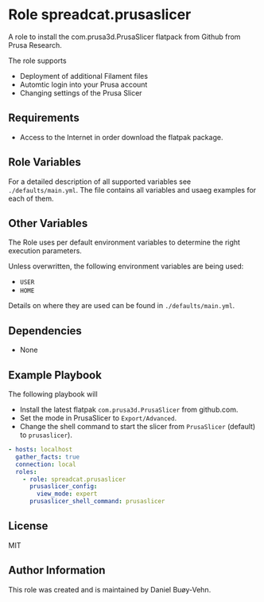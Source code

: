 # Role spreadcat.prusaslicer

A role to install the com.prusa3d.PrusaSlicer flatpack from Github from Prusa Research.

The role supports

- Deployment of additional Filament files
- Automtic login into your Prusa account
- Changing settings of the Prusa Slicer

## Requirements

- Access to the Internet in order download the flatpak package.

## Role Variables

For a detailed description of all supported variables see `./defaults/main.yml`. The file contains all variables and
usaeg examples for each of them.

## Other Variables

The Role uses per default environment variables to determine the right execution parameters.

Unless overwritten, the following environment variables are being used:

- `USER`
- `HOME`

Details on where they are used can be found in `./defaults/main.yml`.

## Dependencies

- None

## Example Playbook

The following playbook will

- Install the latest flatpak `com.prusa3d.PrusaSlicer` from github.com.
- Set the mode in PrusaSlicer to `Export/Advanced`.
- Change the shell command to start the slicer from `PrusaSlicer` (default) to `prusaslicer`).

```yaml
- hosts: localhost
  gather_facts: true
  connection: local
  roles:
    - role: spreadcat.prusaslicer
      prusaslicer_config:
        view_mode: expert
      prusaslicer_shell_command: prusaslicer
```

## License

MIT

## Author Information

This role was created and is maintained by Daniel Buøy-Vehn.
